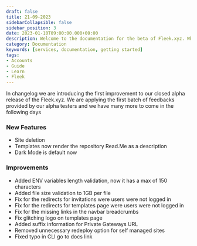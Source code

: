 ```yaml
---
draft: false
title: 21-09-2023
sidebarCollapsible: false
sidebar_position: 3
date: 2023-01-10T09:00:00.000+00:00
description: Welcome to the documentation for the beta of Fleek.xyz. Whether you are an expert or an absolute beginner, you'll find your answers here.
category: Documentation
keywords: [services, documentation, getting started]
tags:
- Accounts
- Guide
- Learn
- Fleek
---
```


In changelog we are introducing the first improvement to our closed alpha release of the Fleek.xyz. We are applying the first batch of feedbacks provided by our alpha testers and we have many more to come in the following days

### New Features

- Site deletion
- Templates now render the repository Read.Me as a description
- Dark Mode is default now

### Improvements

- Added ENV variables length validation, now it has a max of 150 characters
- Added file size validation to 1GB per file
- Fix for the redirects for invitations were users were not logged in 
- Fix for the redirects for templates page were users were not logged in
- Fix for the missing links in the navbar breadcrumbs
- Fix glitching logo on templates page
- Added suffix information for Private Gateways URL
- Removed unnecessary redeploy option for self managed sites
- Fixed typo in CLI go to docs link
